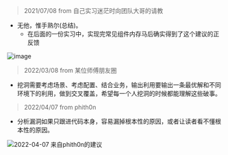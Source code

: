 > 2021/07/08 from 自己实习迷茫时向团队大哥的请教

- 无他，惟手熟尔(总结)。
  - 在后面的一份实习中，实现完常见组件内存马后确实得到了这个建议的正反馈

![image](https://user-images.githubusercontent.com/55024146/162494820-88d4307d-7d86-45b8-ba5a-0832a58c29a1.png)


> 2022/03/08 from 某位师傅朋友圈

- 挖洞需要考虑场景、考虑配置、结合业务，输出利用要输出一条最优解和不同环境下的利用，做到交叉覆盖，希望每一个人挖洞的时候都能理解这些破事。

> 2022/04/07 from phith0n

- 分析漏洞如果只跟进代码本身，容易漏掉根本性的原因，或者让读者看不懂根本性的原因。

![2022-04-07 来自phith0n的建议](https://user-images.githubusercontent.com/55024146/162485704-98f24f3d-3f9f-4ec8-b347-ac485f83d68d.png)

